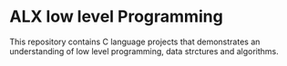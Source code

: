 # ALX low level Programming

This repository contains C language projects that demonstrates an understanding of low level programming, data strctures and algorithms.

